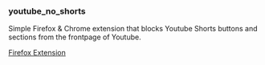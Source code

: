 ### youtube_no_shorts

Simple Firefox & Chrome extension that blocks Youtube Shorts buttons and sections from the frontpage of Youtube.

[Firefox Extension](https://addons.mozilla.org/en-US/firefox/addon/youtube-shorts-blocking-tool/)
